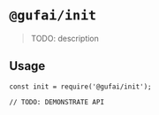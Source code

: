 # `@gufai/init`

> TODO: description

## Usage

```
const init = require('@gufai/init');

// TODO: DEMONSTRATE API
```
